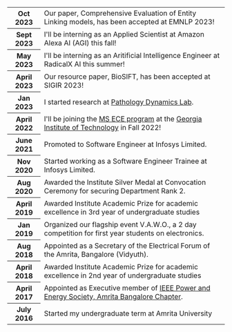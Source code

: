 ---
---

<table>


  <tr>
    <th>Oct 2023</th>
    <td>Our paper, Comprehensive Evaluation of Entity Linking models, has been accepted at EMNLP 2023!</td>
  </tr>

  <tr>
    <th>Sept 2023</th>
    <td>I'll be interning as an Applied Scientist at Amazon Alexa AI (AGI) this fall!</td>
  </tr>
  <tr>
    <th>May 2023</th>
    <td>I'll be interning as an Aritificial Intelligence Engineer at RadicalX AI this summer!</td>
  </tr>

  <tr>
    <th>April 2023</th>
    <td>Our resource paper, BioSIFT, has been accepted at SIGIR 2023!</td>
  </tr>
  <tr>
    <th>Jan 2023</th>
    <td>I started research at <a href="https://sites.gatech.edu/cassie-mitchell-lab/">Pathology Dynamics Lab</a>. </td>
  </tr>
  <tr>
    <th>April 2022</th>
    <td>I'll be joining the <a href="https://ece.gatech.edu/graduate/masters-degrees">MS ECE program</a> at the <a href="https://www.gatech.edu/">Georgia Institute of Technology</a> in Fall 2022!</td>
  </tr>
  <tr>
    <th>June 2021</th>
    <td>Promoted to Software Engineer at Infosys Limited.</td>
  </tr>
  <tr>
    <th>Nov 2020</th>
    <td>Started working as a Software Engineer Trainee at Infosys Limited.</td>
  </tr>
  <tr>
    <th>Aug 2020</th>
    <td>Awarded the Institute Silver Medal at Convocation Ceremony for securing Department Rank 2.</td>
  </tr>
  <tr>
    <th>April 2019</th>
    <td>Awarded Institute Academic Prize for academic excellence in 3rd year of undergraduate studies</td>
  </tr>
    <tr>
    <th>Jan 2019</th>
    <td>Organized our flagship event V.A.W.O., a 2 day competition for first year students on electronics.</td>
  </tr>
  <tr>
    <th>Aug 2018</th>
    <td>Appointed as a Secretary of the Electrical Forum of the Amrita, Bangalore (Vidyuth).</td>
  </tr>
  <tr>
    <th>April 2018</th>
    <td>Awarded Institute Academic Prize for academic excellence in 2nd year of undergraduate studies</td>
  </tr>
  <tr>
    <th>April 2017</th>
    <td>Appointed as Executive member of <a href="https://r10.ieee.org/bangalore-pes/amrita-se-pes-day/">IEEE Power and Energy Society, Amrita Bangalore Chapter</a>.</td>
  </tr>
  <tr>
    <th>July 2016</th>
    <td>Started my undergraduate term at Amrita University</td>
  </tr>
</table>